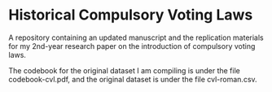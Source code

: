 # Historical Compulsory Voting Laws

A repository containing an updated manuscript and the replication materials for my 2nd-year research paper on the introduction of compulsory voting laws.

The codebook for the original dataset I am compiling is under the file codebook-cvl.pdf, and the original dataset is under the file cvl-roman.csv.
